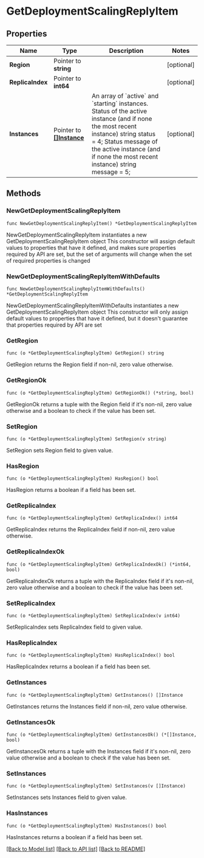 # GetDeploymentScalingReplyItem

## Properties

Name | Type | Description | Notes
------------ | ------------- | ------------- | -------------
**Region** | Pointer to **string** |  | [optional] 
**ReplicaIndex** | Pointer to **int64** |  | [optional] 
**Instances** | Pointer to [**[]Instance**](Instance.md) | An array of &#x60;active&#x60; and &#x60;starting&#x60; instances.  Status of the active instance (and if none the most recent instance)  string status &#x3D; 4;  Status message of the active instance (and if none the most recent instance)  string message &#x3D; 5; | [optional] 

## Methods

### NewGetDeploymentScalingReplyItem

`func NewGetDeploymentScalingReplyItem() *GetDeploymentScalingReplyItem`

NewGetDeploymentScalingReplyItem instantiates a new GetDeploymentScalingReplyItem object
This constructor will assign default values to properties that have it defined,
and makes sure properties required by API are set, but the set of arguments
will change when the set of required properties is changed

### NewGetDeploymentScalingReplyItemWithDefaults

`func NewGetDeploymentScalingReplyItemWithDefaults() *GetDeploymentScalingReplyItem`

NewGetDeploymentScalingReplyItemWithDefaults instantiates a new GetDeploymentScalingReplyItem object
This constructor will only assign default values to properties that have it defined,
but it doesn't guarantee that properties required by API are set

### GetRegion

`func (o *GetDeploymentScalingReplyItem) GetRegion() string`

GetRegion returns the Region field if non-nil, zero value otherwise.

### GetRegionOk

`func (o *GetDeploymentScalingReplyItem) GetRegionOk() (*string, bool)`

GetRegionOk returns a tuple with the Region field if it's non-nil, zero value otherwise
and a boolean to check if the value has been set.

### SetRegion

`func (o *GetDeploymentScalingReplyItem) SetRegion(v string)`

SetRegion sets Region field to given value.

### HasRegion

`func (o *GetDeploymentScalingReplyItem) HasRegion() bool`

HasRegion returns a boolean if a field has been set.

### GetReplicaIndex

`func (o *GetDeploymentScalingReplyItem) GetReplicaIndex() int64`

GetReplicaIndex returns the ReplicaIndex field if non-nil, zero value otherwise.

### GetReplicaIndexOk

`func (o *GetDeploymentScalingReplyItem) GetReplicaIndexOk() (*int64, bool)`

GetReplicaIndexOk returns a tuple with the ReplicaIndex field if it's non-nil, zero value otherwise
and a boolean to check if the value has been set.

### SetReplicaIndex

`func (o *GetDeploymentScalingReplyItem) SetReplicaIndex(v int64)`

SetReplicaIndex sets ReplicaIndex field to given value.

### HasReplicaIndex

`func (o *GetDeploymentScalingReplyItem) HasReplicaIndex() bool`

HasReplicaIndex returns a boolean if a field has been set.

### GetInstances

`func (o *GetDeploymentScalingReplyItem) GetInstances() []Instance`

GetInstances returns the Instances field if non-nil, zero value otherwise.

### GetInstancesOk

`func (o *GetDeploymentScalingReplyItem) GetInstancesOk() (*[]Instance, bool)`

GetInstancesOk returns a tuple with the Instances field if it's non-nil, zero value otherwise
and a boolean to check if the value has been set.

### SetInstances

`func (o *GetDeploymentScalingReplyItem) SetInstances(v []Instance)`

SetInstances sets Instances field to given value.

### HasInstances

`func (o *GetDeploymentScalingReplyItem) HasInstances() bool`

HasInstances returns a boolean if a field has been set.


[[Back to Model list]](../README.md#documentation-for-models) [[Back to API list]](../README.md#documentation-for-api-endpoints) [[Back to README]](../README.md)


